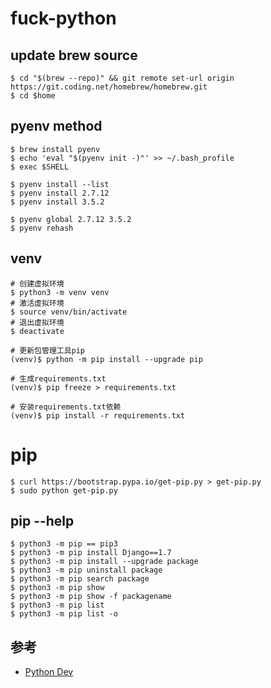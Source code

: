 # fuck-python

## update brew source

```
$ cd "$(brew --repo)" && git remote set-url origin https://git.coding.net/homebrew/homebrew.git
$ cd $home
```

## pyenv method

```
$ brew install pyenv
$ echo 'eval "$(pyenv init -)"' >> ~/.bash_profile
$ exec $SHELL

$ pyenv install --list
$ pyenv install 2.7.12
$ pyenv install 3.5.2

$ pyenv global 2.7.12 3.5.2
$ pyenv rehash
```

## venv

```
# 创建虚拟环境
$ python3 -m venv venv
# 激活虚拟环境
$ source venv/bin/activate
# 退出虚拟环境
$ deactivate

# 更新包管理工具pip
(venv)$ python -m pip install --upgrade pip

# 生成requirements.txt
(venv)$ pip freeze > requirements.txt

# 安装requirements.txt依赖
(venv)$ pip install -r requirements.txt
```

# pip

```
$ curl https://bootstrap.pypa.io/get-pip.py > get-pip.py
$ sudo python get-pip.py
```

## pip --help

```
$ python3 -m pip == pip3
$ python3 -m pip install Django==1.7
$ python3 -m pip install --upgrade package
$ python3 -m pip uninstall package
$ python3 -m pip search package
$ python3 -m pip show
$ python3 -m pip show -f packagename
$ python3 -m pip list
$ python3 -m pip list -o
```

## 参考

* [Python Dev](http://sourabhbajaj.com/mac-setup/Python/)

